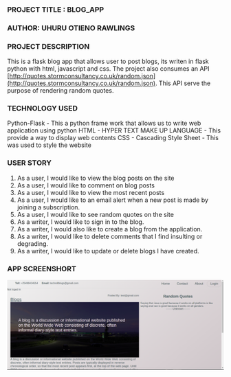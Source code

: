 ### PROJECT TITLE : BLOG_APP
### AUTHOR: UHURU OTIENO RAWLINGS
### PROJECT DESCRIPTION
This is a flask  blog app that allows user to post blogs, its writen in flask python with html, javascript and css. The project also consumes an API [http://quotes.stormconsultancy.co.uk/random.json](http://quotes.stormconsultancy.co.uk/random.json). This API serve the purpose of  rendering  random quotes.

### TECHNOLOGY USED
Python-Flask - This a python frame work that allows us to write web application using python
HTML - HYPER TEXT MAKE UP LANGUAGE - This provide a way to display web contents
CSS - Cascading Style Sheet - This was used to style the website
### USER STORY
1. As a user, I would like to view the blog posts on the site
2. As a user, I would like to comment on blog posts
3. As a user, I would like to view the most recent posts
4. As a user, I would like to an email alert when a new post is made by joining a subscription.
5. As a user, I would like to see random quotes on the site
6. As a writer, I would like to sign in to the blog.
7. As a writer, I would also like to create a blog from the application.
8. As a writer, I would like to delete comments that I find insulting or degrading.
9. As a writer, I would like to update or delete blogs I have created.

### APP SCREENSHORT
![](all.png)